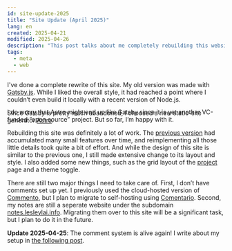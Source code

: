 ```yaml
---
id: site-update-2025
title: "Site Update (April 2025)"
lang: en
created: 2025-04-21
modified: 2025-04-26
description: "This post talks about me completely rebuilding this website, moving from Gatsby.js to Astro due to build issues and Gatsby's decline."
tags:
  - meta
  - web
---
```


 I've done a complete rewrite of this site. My old version was made with [Gatsby.js](https://www.gatsbyjs.com/). While I liked the overall style, it had reached a point where I couldn’t even build it locally with a recent version of Node.js.

 Since Gatsby is pretty much abandoned, I choosed a new static-site generator [Astro](https://astro.build/).
 
<aside class="side-note" style="margin-top: -50px">

 I do worry that Astro might end up like Gatsby since it is yet another VC-funded “open source” project. But so far, I’m happy with it.

 </aside>

Rebuilding this site was definitely a lot of work. The [previous version](https://web.archive.org/web/20250327200036/https://lesleylai.info/) had accumulated many small features over time, and reimplementing all those little details took quite a bit of effort. And while the design of this site is similar to the previous one, I still made extensive change to its layout and style. I also added some new things, such as the grid layout of the [project](/en/projects) page and a theme toggle.

There are still two major things I need to take care of. First, I don’t have comments set up yet. I previously used the cloud-hosted version of [Commento](https://commento.io/), but I plan to migrate to self-hosting using [Comentario](https://comentario.app). Second, my notes are still a seperate website under the subdomain [notes.lesleylai.info](https://notes.lesleylai.info/). Migrating them over to this site will be a significant task, but I plan to do it in the future.

**Update 2025-04-25**: The comment system is alive again! I write about my setup in [the following post](/en/self-host-comentario).